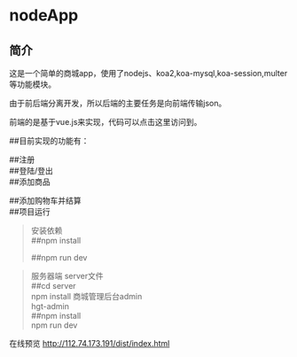 nodeApp
====
简介
----
这是一个简单的商城app，使用了nodejs、koa2,koa-mysql,koa-session,multer等功能模块。<br>

由于前后端分离开发，所以后端的主要任务是向前端传输json。<br>

前端的是基于vue.js来实现，代码可以点击这里访问到。<br>

##目前实现的功能有：<br>

##注册<br>
##登陆/登出<br>
##添加商品<br>

##添加购物车并结算<br>
##项目运行<br>

> 安装依赖<br>
> ##npm install<br>
>
>##npm run dev<br>


>服务器端  server文件<br>
> ##cd server<br> npm install 
>商城管理后台admin<br>
>hgt-admin<br>
>##npm install <br> npm run dev
>

在线预览  http://112.74.173.191/dist/index.html
